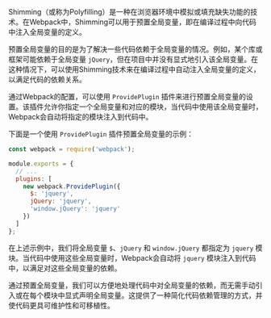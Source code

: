 Shimming（或称为Polyfilling）是一种在浏览器环境中模拟或填充缺失功能的技术。在Webpack中，Shimming可以用于预置全局变量，即在编译过程中向代码中注入全局变量的定义。

预置全局变量的目的是为了解决一些代码依赖于全局变量的情况。例如，某个库或框架可能依赖于全局变量 `jQuery`，但在项目中并没有显式地引入该全局变量。在这种情况下，可以使用Shimming技术来在编译过程中自动注入全局变量的定义，以满足代码的依赖关系。

通过Webpack的配置，可以使用 `ProvidePlugin` 插件来进行预置全局变量的设置。该插件允许你指定一个全局变量和对应的模块，当代码中使用该全局变量时，Webpack会自动将指定的模块注入到代码中。

下面是一个使用 `ProvidePlugin` 插件预置全局变量的示例：

```javascript
const webpack = require('webpack');

module.exports = {
  // ...
  plugins: [
    new webpack.ProvidePlugin({
      $: 'jquery',
      jQuery: 'jquery',
      'window.jQuery': 'jquery'
    })
  ]
};
```

在上述示例中，我们将全局变量 `$`、`jQuery` 和 `window.jQuery` 都指定为 `jquery` 模块。当代码中使用这些全局变量时，Webpack会自动将 `jquery` 模块注入到代码中，以满足对这些全局变量的依赖。

通过预置全局变量，我们可以方便地处理代码中对全局变量的依赖，而无需手动引入或在每个模块中显式声明全局变量。这提供了一种简化代码依赖管理的方式，并使代码更具可维护性和可移植性。